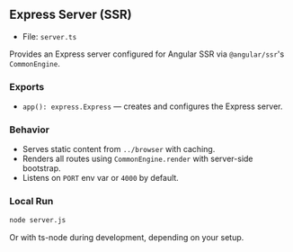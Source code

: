 ## Express Server (SSR)

- File: `server.ts`

Provides an Express server configured for Angular SSR via `@angular/ssr`'s `CommonEngine`.

### Exports

- `app(): express.Express` — creates and configures the Express server.

### Behavior

- Serves static content from `../browser` with caching.
- Renders all routes using `CommonEngine.render` with server-side bootstrap.
- Listens on `PORT` env var or `4000` by default.

### Local Run

```bash
node server.js
```

Or with ts-node during development, depending on your setup.

